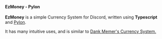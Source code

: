 #### EzMoney - Pylon

**EzMoney** is a simple Currency System for Discord, written using **Typescript** and [Pylon](https://pylon.bot).

It has many intuitive uses, and is similar to [Dank Memer's Currency System.](https://dankmemer.lol)